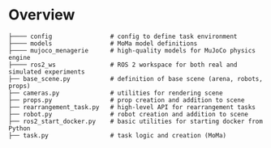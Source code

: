 # Overview

    ├──── config                # config to define task environment
    ├──── models                # MoMa model definitions
    ├──── mujoco_menagerie      # high-quality models for MuJoCo physics engine
    ├──── ros2_ws               # ROS 2 workspace for both real and simulated experiments
    ├── base_scene.py           # definition of base scene (arena, robots, props)
    ├── cameras.py              # utilities for rendering scene
    ├── props.py                # prop creation and addition to scene
    ├── rearrangement_task.py   # high-level API for rearrangement tasks
    ├── robot.py                # robot creation and addition to scene
    ├── ros2_start_docker.py    # basic utilities for starting docker from Python
    ├── task.py                 # task logic and creation (MoMa)
